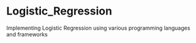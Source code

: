 # Logistic_Regression
Implementing Logistic Regression using various programming languages and frameworks
